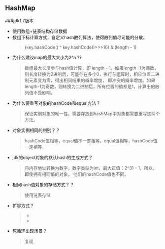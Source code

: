## HashMap
###jdk1.7版本
* 使用数组+链表结构存储数据
* 数组下标计算方式，自定义hash散列算法，使得散列值尽可能的分散。
    > (key.hashCode() ^ key.hashCode()>>>16) & (length - 1)
* 为什么建议map的最大大小为2^n ?? 
    > 数组最大长度参与hash值计算，即 length - 1。如果length -1为偶数，
则长度转换为2进制后，可能存在多个0，执行与运算时，相应位置二进制元素变为零，得出相同结果的概率增加，
即冲突的概率增加。如果length-1为奇数，则转换为二进制后，所有位置的值都是1，计算出的散列值不受影响。
* 为什么要重写对象的hashCode和equal方法？
    > 保证实例对象的唯一性。需要存放到hashMap中对象都需要重写这两个方法。
* 对象实例相同的判别？？ 
    > hashCode值相等，equal值不一定相等。equal值相等，hashCode值一定相等。
* jdk的object对象的默认hash的生成方式？
    > 将内存地址转换为数字，数字类型为int，最大正值：2^31 - 1。所以，即使拥有相同值的对象，
他们的hashCode值也不同。
* 相同hash值对象的存储方式？？
    > 使用链表存储
* 扩容方式？
    > *  
    > * 
* 死循环出现场景？
    > 复现
